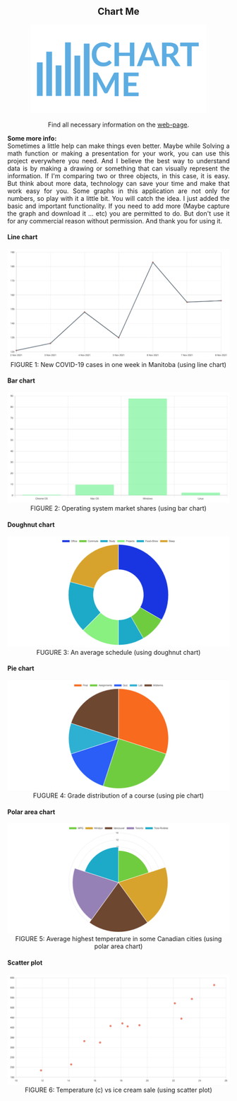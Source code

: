 <h2 align="center">Chart Me</h2>
<div align="center">
  <a href="https://jayedrafiprojects.github.io/chart-me/"><img src="web/images/logo.png"></a>
  <p>Find all necessary information on the <a href="https://jayedrafiprojects.github.io/chart-me/">web-page</a>.</p>
  <p align="justify"><strong>Some more info:</strong><br/>
    Sometimes a little help can make things even better. Maybe while Solving a math function or making a presentation for your work,
    you can use this project everywhere you need. And I believe the best way to understand data is by making a drawing or something that can visually represent the information. 
    If I'm comparing two or three objects, in this case, it is easy. But think about more data, technology can save your time and make that work easy for you.
    Some graphs in this application are not only for numbers, so play with it a little bit. You will catch the idea. I just added the basic and important functionality.
    If you need to add more (Maybe capture the graph and download it ... etc) you are permitted to do. But don't use it for any commercial reason without permission. 
    And thank you for using it.</p>
</div>
<h4>Line chart</h4>
<p align="center"><img src="https://github.com/JayedRafiProjects/chart-me/blob/main/web/images/new_covid_1week_mb.png">
  <br/>FIGURE 1: New COVID-19 cases in one week in Manitoba (using line chart)</p>
<h4>Bar chart</h4>
<p align="center"><img src="https://github.com/JayedRafiProjects/chart-me/blob/main/web/images/os_market_share.png">
  <br/>FIGURE 2: Operating system market shares (using bar chart)</p>
<h4>Doughnut chart</h4>
<p align="center"><img src="https://github.com/JayedRafiProjects/chart-me/blob/main/web/images/avg_day.png">
  <br/>FUGURE 3: An average schedule (using doughnut chart)</p>
<h4>Pie chart</h4>
<p align="center"><img src="https://github.com/JayedRafiProjects/chart-me/blob/main/web/images/grade_distribution.png">
  <br/>FUGURE 4: Grade distribution of a course (using pie chart)</p>
<h4>Polar area chart</h4>
<p align="center"><img src="https://github.com/JayedRafiProjects/chart-me/blob/main/web/images/avg_hi_tem_can_city.png">
  <br/>FIGURE 5: Average highest temperature in some Canadian cities (using polar area chart)</p>
<h4>Scatter plot</h4>
<p align="center"><img src="https://github.com/JayedRafiProjects/chart-me/blob/main/web/images/temp_x_icecream_sale.png">
  <br/>FIGURE 6: Temperature (c) vs ice cream sale (using scatter plot)</p>
